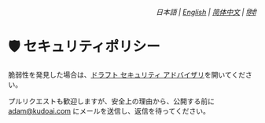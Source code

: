 <div align="right">
    <h6>
        <picture>
            <source type="image/svg+xml" media="(prefers-color-scheme: dark)" srcset="https://media.chatgptinfinity.com/images/icons/earth/white/icon32.svg">
            <img height=14 src="https://media.chatgptinfinity.com/images/icons/earth/black/icon32.svg">
        </picture>
        &nbsp;日本語 |
        <a href="../SECURITY.md">English</a> |
        <a href="../zh-cn/SECURITY.md">简体中文</a> |
        <a href="../hi/SECURITY.md">हिंदी</a>
    </h6>
</div>

# 🛡️ セキュリティポリシー

脆弱性を発見した場合は、[ドラフト セキュリティ アドバイザリ](https://github.com/adamlui/chatgpt-infinity/security/advisories/new)を開いてください。

プルリクエストも歓迎しますが、安全上の理由から、公開する前に <adam@kudoai.com> にメールを送信し、返信を待ってください。
